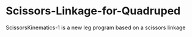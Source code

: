 # Scissors-Linkage-for-Quadruped
ScissorsKinematics-1 is a new leg program based on a scissors linkage
